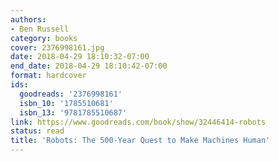 ```yaml
---
authors:
- Ben Russell
category: books
cover: 2376998161.jpg
date: 2018-04-29 18:10:32-07:00
end_date: 2018-04-29 18:10:42-07:00
format: hardcover
ids:
  goodreads: '2376998161'
  isbn_10: '1785510681'
  isbn_13: '9781785510687'
link: https://www.goodreads.com/book/show/32446414-robots
status: read
title: 'Robots: The 500-Year Quest to Make Machines Human'
---
```

